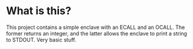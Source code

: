 What is this?
===

This project contains a simple enclave with an ECALL and an OCALL. The former
returns an integer, and the latter allows the enclave to print a string to
STDOUT. Very basic stuff.
